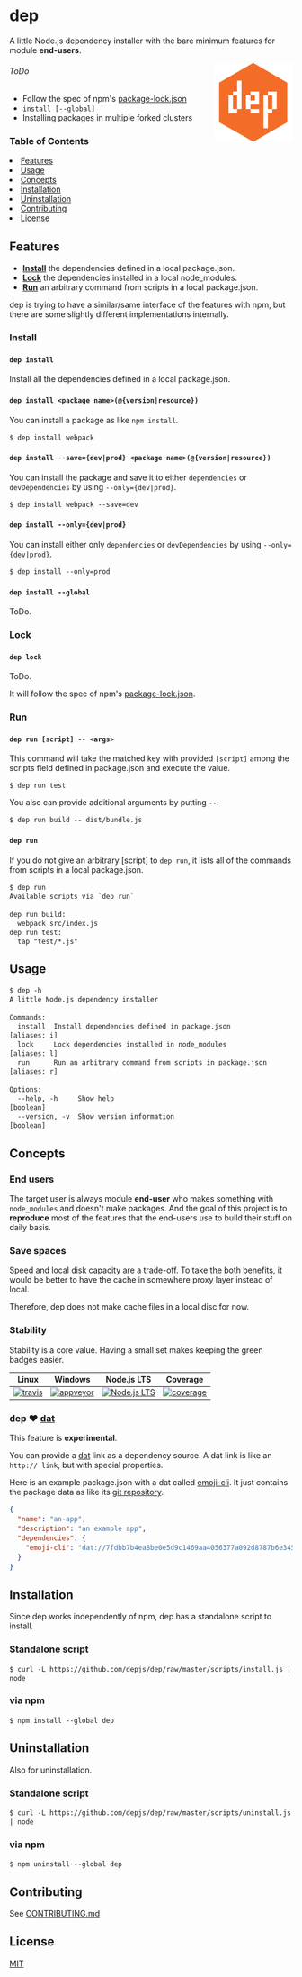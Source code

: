 # dep

A little Node.js dependency installer with the bare minimum features for module **end-users**.

[<img src="https://raw.githubusercontent.com/depjs/artwork/master/logo-500x500.png" align="right" width="140">](https://github.com/depjs/dep)

###### ToDo
+ Follow the spec of npm's [package-lock.json]
+ `install [--global]`
+ Installing packages in multiple forked clusters

### Table of Contents

<li><a href="#features">Features</a></li>
<li><a href="#usage">Usage</a></li>
<li><a href="#concepts">Concepts</a></li>
<li><a href="#installation">Installation</a></li>
<li><a href="#uninstallation">Uninstallation</a></li>
<li><a href="#contributing">Contributing</a></li>
<li><a href="#license">License</a></li>

## Features
+ **<a href="#install">Install</a>** the dependencies defined in a local package.json.
+ **<a href="#lock">Lock</a>** the dependencies installed in a local node_modules.
+ **<a href="#run">Run</a>** an arbitrary command from scripts in a local package.json.

dep is trying to have a similar/same interface of the features with npm, but there are some slightly different implementations internally.

### Install
#### `dep install`
Install all the dependencies defined in a local package.json.

#### `dep install <package name>(@{version|resource})`
You can install a package as like `npm install`.

```console
$ dep install webpack
```

#### `dep install --save={dev|prod} <package name>(@{version|resource})`
You can install the package and save it to either `dependencies` or `devDependencies` by using `--only={dev|prod}`.

```console
$ dep install webpack --save=dev
```

#### `dep install --only={dev|prod}`
You can install either only `dependencies` or `devDependencies` by using `--only={dev|prod}`.

```console
$ dep install --only=prod
```

#### `dep install --global`
ToDo.

### Lock
#### `dep lock`
ToDo.

It will follow the spec of npm's [package-lock.json].

### Run
#### `dep run [script] -- <args>`
This command will take the matched key with provided  `[script]` among the scripts field defined in package.json and execute the value.

```console
$ dep run test
```

You also can provide additional arguments by putting `--`.

```console
$ dep run build -- dist/bundle.js
```

#### `dep run`
If you do not give an arbitrary [script] to `dep run`, it lists all of the commands from scripts in a local package.json.

```console
$ dep run
Available scripts via `dep run`

dep run build:
  webpack src/index.js
dep run test:
  tap "test/*.js"
```

## Usage
```console
$ dep -h
A little Node.js dependency installer

Commands:
  install  Install dependencies defined in package.json             [aliases: i]
  lock     Lock dependencies installed in node_modules              [aliases: l]
  run      Run an arbitrary command from scripts in package.json    [aliases: r]

Options:
  --help, -h     Show help                                             [boolean]
  --version, -v  Show version information                              [boolean]
```

## Concepts

### End users
The target user is always module **end-user** who makes something with `node_modules` and doesn't make packages. And the goal of this project is to **reproduce** most of the features that the end-users use to build their stuff on daily basis.

### Save spaces
Speed and local disk capacity are a trade-off. To take the both benefits, it would be better to have the cache in somewhere proxy layer instead of local.

Therefore, dep does not make cache files in a local disc for now.

### Stability
Stability is a core value. Having a small set makes keeping the green badges easier.

| Linux | Windows | Node.js LTS | Coverage |
| :-: | :-: | :-: | :-: |
| [![travis][t-img]][t-url] | [![appveyor][a-img]][a-url] | [![Node.js LTS][n-img]][n-url] | [![coverage][c-img]][c-url] |

### dep ♥ [dat]
This feature is **experimental**.

You can provide a [dat] link as a dependency source.
A dat link is like an `http:// link`, but with special properties.

Here is an example package.json with a dat called [emoji-cli]. It just contains the package data as like its [git repository].
```json
{
  "name": "an-app",
  "description": "an example app",
  "dependencies": {
    "emoji-cli": "dat://7fdbb7b4ea8be0e5d9c1469aa4056377a092d8787b6e3452faf0ce8390098d02"
  }
}
```

## Installation
Since dep works independently of npm, dep has a standalone script to install.

### Standalone script
```console
$ curl -L https://github.com/depjs/dep/raw/master/scripts/install.js | node
```

### via npm
```console
$ npm install --global dep
```

## Uninstallation
Also for uninstallation.

### Standalone script
```console
$ curl -L https://github.com/depjs/dep/raw/master/scripts/uninstall.js | node
```

### via npm
```console
$ npm uninstall --global dep
```

## Contributing
See [CONTRIBUTING.md][]

## License
[MIT][]

[t-img]: https://img.shields.io/travis/depjs/dep/master.svg
[t-url]: https://travis-ci.org/depjs/dep
[a-img]: https://img.shields.io/appveyor/ci/depjs/dep/master.svg
[a-url]: https://ci.appveyor.com/project/depjs/dep/branch/master
[n-img]: https://img.shields.io/node/v/lts.svg
[n-url]: https://github.com/nodejs/LTS#lts-schedule1
[c-img]: https://img.shields.io/coveralls/depjs/dep/master.svg
[c-url]: https://coveralls.io/github/depjs/dep
[npm]: https://github.com/npm/npm
[dat]: https://datproject.org/
[emoji-cli]: https://datproject.org/watilde/emoji-cli
[git repository]: https://github.com/watilde/emoji-cli
[twitter]: https://twitter.com/watilde
[package-lock.json]: https://github.com/npm/npm/blob/latest/doc/spec/package-lock.md
[CONTRIBUTING.md]: https://github.com/depjs/dep/blob/master/.github/CONTRIBUTING.md
[MIT]: https://github.com/depjs/dep/blob/master/LICENSE
